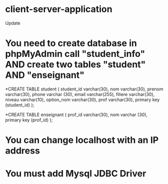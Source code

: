# client-server-application
Update

# You need to create database in phpMyAdmin call "student_info" AND create two tables "student" AND "enseignant"



*CREATE TABLE student 
   ( student_id varchar(30),
     nom varchar(30),
     prenom varchar(30),
     phone varchar (30),
     email varchar(255),
     filiere varchar(30),
     niveau varchar(10),
     option_nom varchar(30),
     prof varchar(30),
     primary key (student_id)
     );
     
*CREATE TABLE enseignant
   ( prof_id varchar(30),
     nom varchar (30),
     primary key (prof_id)
   );
   
# You can change localhost with an IP address 
# You must add Mysql JDBC Driver
     
     
     
